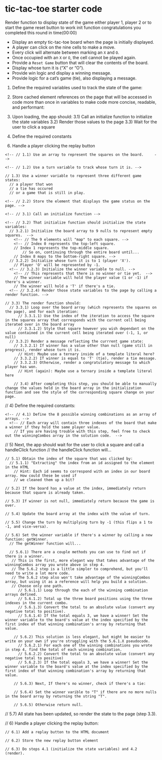 # tic-tac-toe starter code


Render function to display state of the game either player 1, player 2 or to start the game
reset button to work
init function
congratulations you completed this round in time(00:00)

 
- Display an empty tic-tac-toe board when the page is initially displayed.
- A player can click on the nine cells to make a move.
- Every click will alternate between marking an `X` and `O`.
- Once occupied with an `X` or `O`, the cell cannot be played again.
- Provide a `Reset Game` button that will clear the contents of the board.
- Display whose turn it is (“X” or “O”).
- Provide win logic and display a winning message.
- Provide logic for a cat’s game (tie), also displaying a message.




1) Define the required variables used to track the state of the game:

2) Store cached element references on the page that will be accessed in code more than once in variables to make code more concise, readable, and performant:

3) Upon loading, the app should:
	3.1) Call an initialize function to initialize the state variables
	3.2) Render those values to the page
	3.3) Wait for the user to click a square

4) Define the required constants

<!-- 5) Handle a player clicking a square -->

6) Handle a player clicking the replay button



<!-- // 1) Define the required variables used to track the state of the game: -->
  <!-- // None of these variables will need to hold a value when they are defined -->

	<!-- // 1.1) Use an array to represent the squares on the board.     -->

	<!-- // 1.2) Use a turn variable to track whose turn it is. -->

	// 1.3) Use a winner variable to represent three different game states:
	  // a player that won
	  // a tie has occured
	  // or a game that is still in play.


<!-- // 2) Store cached element references on the page that will be accessed in code more than once in variables to make code more concise, readable, and performant:
	
	// 2.1) Store the 9 elements that represent the squares on the page.
	  // You may want to give each square a class name in your HTML to make this easier! -->

	<!-- // 2.2) Store the element that displays the game status on the page. -->


<!-- // 3) Upon loading, the app should: -->

	<!-- // 3.1) Call an initialize function -->

	<!-- // 3.2) That initialize function should initialize the state variables:
	  // 3.2.1) Initialize the board array to 9 nulls to represent empty squares.  -->
	    <!-- // The 9 elements will "map" to each square. -->
	    <!-- // Index 0 represents the top-left square.
	    // Index 1 represents the top-middle square.
			// So on, continuing through the entire board until...
	    // Index 8 maps to the bottom-right square. -->
	  // 3.2.2) Initialize whose turn it is to 1 (player 'X'). 
	    // Player 'O' will be represented by -1.
	  <!-- // 3.2.3) Initialize the winner variable to null. -->
	    <!-- // This represents that there is no winner or tie yet.  -->
	    // The winner variable will hold the player value (1 or -1) if there's a winner. 
	    // The winner will hold a 'T' if there's a tie.
	  <!-- // 3.2.4) Render those state variables to the page by calling a render function. -->

	// 3.3) The render function should:
	  // 3.3.1) Loop over the board array (which represents the squares on the page), and for each iteration:
		  // 3.3.1.1) Use the index of the iteration to access the square in the squares array that corresponds with the current cell being iterated over in the board array
		  // 3.3.1.2) Style that square however you wish dependant on the value contained in the current cell being iterated over (-1, 1, or null)
	  // 3.3.2) Render a message reflecting the currrent game state:
	    // 3.3.2.1) If winner has a value other than null (game still in progress), render whose turn it is.
	      // Hint: Maybe use a ternary inside of a template literal here?
	    // 3.3.2.2) If winner is equal to 'T' (tie), render a tie message.
	    // 3.3.2.3) Otherwise, render a congratulatory message to which player has won.
	      // Hint (again): Maybe use a ternary inside a template literal here

		// 3.4) After completing this step, you should be able to manually change the values held in the board array in the initialization function and see the style of the corresponding square change on your page.


// 4) Define the required constants:

	<!-- // 4.1) Define the 8 possible winning combinations as an array of arrays. -->
	  <!-- // Each array will contain three indexes of the board that make a winner if they hold the same player value. 
		// If you are having trouble with this step, feel free to check out the winningCombos array in the solution code.  -->


// 5) Next, the app should wait for the user to click a square and call a handleClick function
  // the handleClick function will...

	// 5.1) Obtain the index of the square that was clicked by:
	  // 5.1.1) "Extracting" the index from an id assigned to the element in the HTML 
		// Hint: Each id seems to correspond with an index in our board array. How could these be used if
		// we cleaned them up a bit?

	// 5.2) If the board has a value at the index, immediately return because that square is already taken.

	// 5.3) If winner is not null, immediately return because the game is over.

	// 5.4) Update the board array at the index with the value of turn.

	// 5.5) Change the turn by multiplying turn by -1 (this flips a 1 to -1, and vice-versa).

	// 5.6) Set the winner variable if there's a winner by calling a new function: getWinner.
	  // The getWinner function will...

	  // 5.6.1) There are a couple methods you can use to find out if there is a winner.
	   // This is the first, more elegant way that takes advantage of the winningCombos array you wrote above in step 4.
	   // The 5.6.2 step is a little simpler to comprehend, but you'll need to write a lot more code.
	   // The 5.6.2 step also won't take advantage of the winningCombos array, but using it as a reference will help you build a solution.
	   // Choose only one path.
		  // 5.6.1.1) Loop through the each of the winning combination arrays defined.
		  // 5.6.1.2) Total up the three board positions using the three indexes in the current combo.
		  // 5.6.1.3) Convert the total to an absolute value (convert any negative total to positive).
		  // 5.6.1.4) If the total equals 3, we have a winner! Set the winner variable to the board's value at the index specified by the first index of that winning combination's array by returning that value.

		// 5.6.2) This solution is less elegant, but might be easier to write on your own if you're struggling with the 5.6.1.X pseudocode.
		  // 5.6.2.1) For each one of the winning combinations you wrote in step 4, find the total of each winning combination.
		  // 5.6.2.2) Convert the total to an absolute value (convert any negative total to positive)
		  // 5.6.2.3) If the total equals 3, we have a winner! Set the winner variable to the board's value at the index specified by the first index of that winning combination's array by returning that value.

		// 5.6.3) Next, If there's no winner, check if there's a tie:

		// 5.6.4) Set the winner varible to "T" if there are no more nulls in the board array by returning the string "T".
	  
		// 5.6.5) Otherwise return null.

// 5.7) All state has been updated, so render the state to the page (step 3.3).


// 6) Handle a player clicking the replay button:

	// 6.1) Add a replay button to the HTML document

	// 6.2) Store the new replay button element

	// 6.3) Do steps 4.1 (initialize the state variables) and 4.2 (render).